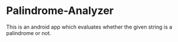 # Palindrome-Analyzer
This is an android app which evaluates whether the given string is a palindrome or not.
